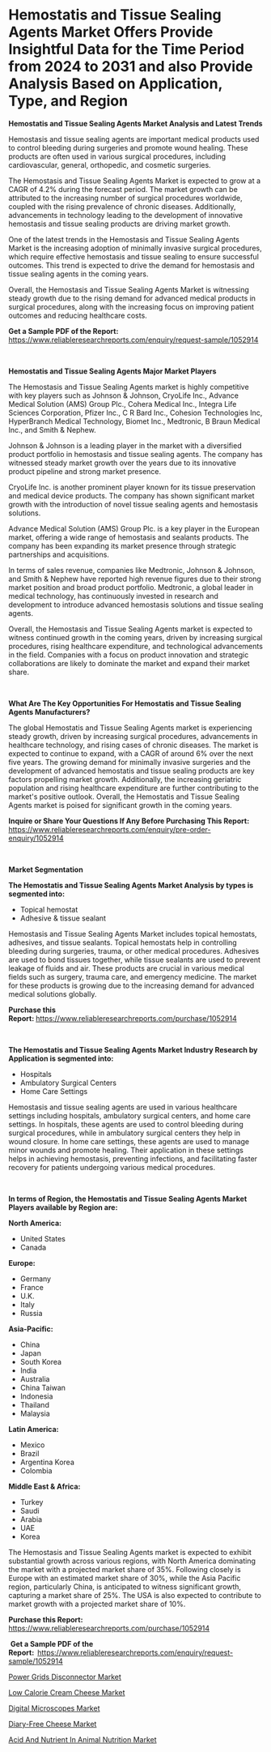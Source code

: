 <p><h1>Hemostatis and Tissue Sealing Agents Market Offers Provide Insightful Data for the Time Period from 2024 to 2031 and also Provide Analysis Based on Application, Type, and Region</h1></p><p><strong>Hemostatis and Tissue Sealing Agents Market Analysis and Latest Trends</strong></p>
<p><p>Hemostasis and tissue sealing agents are important medical products used to control bleeding during surgeries and promote wound healing. These products are often used in various surgical procedures, including cardiovascular, general, orthopedic, and cosmetic surgeries.</p><p>The Hemostasis and Tissue Sealing Agents Market is expected to grow at a CAGR of 4.2% during the forecast period. The market growth can be attributed to the increasing number of surgical procedures worldwide, coupled with the rising prevalence of chronic diseases. Additionally, advancements in technology leading to the development of innovative hemostasis and tissue sealing products are driving market growth.</p><p>One of the latest trends in the Hemostasis and Tissue Sealing Agents Market is the increasing adoption of minimally invasive surgical procedures, which require effective hemostasis and tissue sealing to ensure successful outcomes. This trend is expected to drive the demand for hemostasis and tissue sealing agents in the coming years.</p><p>Overall, the Hemostasis and Tissue Sealing Agents Market is witnessing steady growth due to the rising demand for advanced medical products in surgical procedures, along with the increasing focus on improving patient outcomes and reducing healthcare costs.</p></p>
<p><strong>Get a Sample PDF of the Report:&nbsp;</strong> <a href="https://www.reliableresearchreports.com/enquiry/request-sample/1052914">https://www.reliableresearchreports.com/enquiry/request-sample/1052914</a></p>
<p>&nbsp;</p>
<p><strong>Hemostatis and Tissue Sealing Agents Major Market Players</strong></p>
<p><p>The Hemostasis and Tissue Sealing Agents market is highly competitive with key players such as Johnson & Johnson, CryoLife Inc., Advance Medical Solution (AMS) Group Plc., Cohera Medical Inc., Integra Life Sciences Corporation, Pfizer Inc., C R Bard Inc., Cohesion Technologies Inc, HyperBranch Medical Technology, Biomet Inc., Medtronic, B Braun Medical Inc., and Smith & Nephew.</p><p>Johnson & Johnson is a leading player in the market with a diversified product portfolio in hemostasis and tissue sealing agents. The company has witnessed steady market growth over the years due to its innovative product pipeline and strong market presence.</p><p>CryoLife Inc. is another prominent player known for its tissue preservation and medical device products. The company has shown significant market growth with the introduction of novel tissue sealing agents and hemostasis solutions.</p><p>Advance Medical Solution (AMS) Group Plc. is a key player in the European market, offering a wide range of hemostasis and sealants products. The company has been expanding its market presence through strategic partnerships and acquisitions.</p><p>In terms of sales revenue, companies like Medtronic, Johnson & Johnson, and Smith & Nephew have reported high revenue figures due to their strong market position and broad product portfolio. Medtronic, a global leader in medical technology, has continuously invested in research and development to introduce advanced hemostasis solutions and tissue sealing agents.</p><p>Overall, the Hemostasis and Tissue Sealing Agents market is expected to witness continued growth in the coming years, driven by increasing surgical procedures, rising healthcare expenditure, and technological advancements in the field. Companies with a focus on product innovation and strategic collaborations are likely to dominate the market and expand their market share.</p></p>
<p>&nbsp;</p>
<p><strong>What Are The Key Opportunities For Hemostatis and Tissue Sealing Agents Manufacturers?</strong></p>
<p><p>The global Hemostatis and Tissue Sealing Agents market is experiencing steady growth, driven by increasing surgical procedures, advancements in healthcare technology, and rising cases of chronic diseases. The market is expected to continue to expand, with a CAGR of around 6% over the next five years. The growing demand for minimally invasive surgeries and the development of advanced hemostatis and tissue sealing products are key factors propelling market growth. Additionally, the increasing geriatric population and rising healthcare expenditure are further contributing to the market's positive outlook. Overall, the Hemostatis and Tissue Sealing Agents market is poised for significant growth in the coming years.</p></p>
<p><strong>Inquire or Share Your Questions If Any Before Purchasing This Report:</strong> <a href="https://www.reliableresearchreports.com/enquiry/pre-order-enquiry/1052914">https://www.reliableresearchreports.com/enquiry/pre-order-enquiry/1052914</a></p>
<p>&nbsp;</p>
<p><strong>Market Segmentation</strong></p>
<p><strong>The Hemostatis and Tissue Sealing Agents Market Analysis by types is segmented into:</strong></p>
<p><ul><li>Topical hemostat</li><li>Adhesive & tissue sealant</li></ul></p>
<p><p>Hemostasis and Tissue Sealing Agents Market includes topical hemostats, adhesives, and tissue sealants. Topical hemostats help in controlling bleeding during surgeries, trauma, or other medical procedures. Adhesives are used to bond tissues together, while tissue sealants are used to prevent leakage of fluids and air. These products are crucial in various medical fields such as surgery, trauma care, and emergency medicine. The market for these products is growing due to the increasing demand for advanced medical solutions globally.</p></p>
<p><strong>Purchase this Report:&nbsp;</strong><a href="https://www.reliableresearchreports.com/purchase/1052914">https://www.reliableresearchreports.com/purchase/1052914</a></p>
<p>&nbsp;</p>
<p><strong>The Hemostatis and Tissue Sealing Agents Market Industry Research by Application is segmented into:</strong></p>
<p><ul><li>Hospitals</li><li>Ambulatory Surgical Centers</li><li>Home Care Settings</li></ul></p>
<p><p>Hemostasis and tissue sealing agents are used in various healthcare settings including hospitals, ambulatory surgical centers, and home care settings. In hospitals, these agents are used to control bleeding during surgical procedures, while in ambulatory surgical centers they help in wound closure. In home care settings, these agents are used to manage minor wounds and promote healing. Their application in these settings helps in achieving hemostasis, preventing infections, and facilitating faster recovery for patients undergoing various medical procedures.</p></p>
<p>&nbsp;</p>
<p><strong>In terms of Region, the Hemostatis and Tissue Sealing Agents Market Players available by Region are:</strong></p>
<p>
    <p> <strong> North America: </strong>
        <ul>
            <li>United States</li>
            <li>Canada</li>
        </ul>
        </p> 
    <p> <strong> Europe: </strong>
        <ul>
            <li>Germany</li>
            <li>France</li>
            <li>U.K.</li>
            <li>Italy</li>
            <li>Russia</li>
        </ul>
        </p> 
    <p> <strong> Asia-Pacific: </strong>
        <ul>
            <li>China</li>
            <li>Japan</li>
            <li>South Korea</li>
            <li>India</li>
            <li>Australia</li>
            <li>China Taiwan</li>
            <li>Indonesia</li>
            <li>Thailand</li>
            <li>Malaysia</li>
        </ul>
        </p> 
    <p> <strong> Latin America: </strong>
        <ul>
            <li>Mexico</li>
            <li>Brazil</li>
            <li>Argentina Korea</li>
            <li>Colombia</li>
        </ul>
        </p> 
    <p> <strong> Middle East & Africa: </strong>
        <ul>
            <li>Turkey</li>
            <li>Saudi</li>
            <li>Arabia</li>
            <li>UAE</li>
            <li>Korea</li>
        </ul>
    </p>
    </p>
<p><p>The Hemostasis and Tissue Sealing Agents market is expected to exhibit substantial growth across various regions, with North America dominating the market with a projected market share of 35%. Following closely is Europe with an estimated market share of 30%, while the Asia Pacific region, particularly China, is anticipated to witness significant growth, capturing a market share of 25%. The USA is also expected to contribute to market growth with a projected market share of 10%.</p></p>
<p><strong>Purchase this Report: </strong><a href="https://www.reliableresearchreports.com/purchase/1052914">https://www.reliableresearchreports.com/purchase/1052914</a></p>
<p>&nbsp;<strong>Get a Sample PDF of the Report:&nbsp;&nbsp;</strong><a href="https://www.reliableresearchreports.com/enquiry/request-sample/1052914">https://www.reliableresearchreports.com/enquiry/request-sample/1052914</a></p>
<p><strong></strong></p>
<p><p><a href="https://medium.com/@irwinzieme/power-grids-disconnector-market-size-reveals-the-best-marketing-channels-in-global-industry-51028cfbbef2">Power Grids Disconnector Market</a></p><p><a href="https://issuu.com/reportprime-2/docs/low-calorie-cream-cheese-market-size-2030.pptx">Low Calorie Cream Cheese Market</a></p><p><a href="https://github.com/pizolina/Market-Research-Report-List-3/blob/main/digital-microscopes-market.md">Digital Microscopes Market</a></p><p><a href="https://issuu.com/reportprime-2/docs/diary-free-cheese-market-size-2030.pptx">Diary-Free Cheese Market</a></p><p><a href="https://github.com/danielneavesallisons03mba/Market-Research-Report-List-1/blob/main/acid-and-nutrient-in-animal-nutrition-market.md">Acid And Nutrient In Animal Nutrition Market</a></p></p>